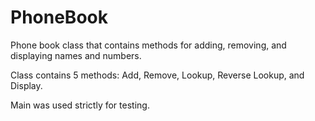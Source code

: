 # PhoneBook
Phone book class that contains methods for adding, removing, and displaying names and numbers.

Class contains 5 methods: Add, Remove, Lookup, Reverse Lookup, and Display.

Main was used strictly for testing.
